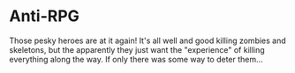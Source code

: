 # Anti-RPG

Those pesky heroes are at it again! It's all well and good killing zombies and skeletons, but the apparently they just want the "experience" of killing everything along the way. If only there was some way to deter them...
